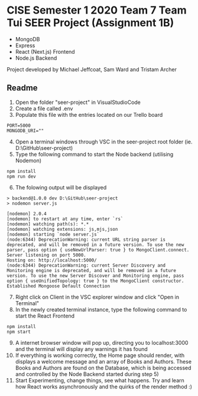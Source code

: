 # CISE Semester 1 2020 Team 7 Team Tui SEER Project (Assignment 1B)

* MongoDB
* Express
* React (Next.js) Frontend
* Node.js Backend

Project developed by Michael Jeffcoat, Sam Ward and Tristam Archer

## Readme

1) Open the folder "seer-project" in VisualStudioCode
2) Create a file called .env
3) Populate this file with the entries located on our Trello board 
```
PORT=5000 
MONGODB_URI=""
```
4) Open a terminal windows through VSC in the seer-project root folder (ie. D:\GitHub\seer-project\)
5) Type the following command to start the Node backend (utilising Nodemon)
```
npm install
npm run dev
```
6) The folowing output will be displayed
```
> backend@1.0.0 dev D:\GitHub\seer-project
> nodemon server.js

[nodemon] 2.0.4
[nodemon] to restart at any time, enter `rs`
[nodemon] watching path(s): *.*
[nodemon] watching extensions: js,mjs,json
[nodemon] starting `node server.js`
(node:6344) DeprecationWarning: current URL string parser is deprecated, and will be removed in a future version. To use the new parser, pass option { useNewUrlParser: true } to MongoClient.connect.
Server listening on port 5000.
Hosting on: http://localhost:5000/
(node:6344) DeprecationWarning: current Server Discovery and Monitoring engine is deprecated, and will be removed in a future version. To use the new Server Discover and Monitoring engine, pass option { useUnifiedTopology: true } to the MongoClient constructor.
Established Mongoose Default Connection
```
7)  Right click on Client in the VSC explorer window and click "Open in Terminal"
8) In the newly created terminal instance, type the following command to start the React Frontend
```
npm install
npm start
```
9) A internet browser window will pop up, directing you to localhost:3000 and the terminal will display any warnings it has found
10) If everything is working correctly, the Home page should render, with displays a welcome message and an array of Books and Authors. These Books and Authors are found on the Database, which is being accessed and controlled by the Node Backend started during step 5)
11) Start Experimenting, change things, see what happens. Try and learn how React works asynchronously and the quirks of the render method :) 
